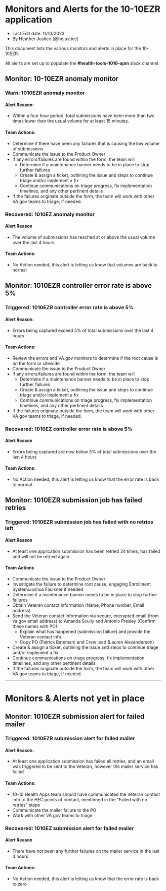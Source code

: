 # Monitors and Alerts for the 10-10EZR application
- Last Edit date: 11/10/2023
- By Heather Justice (@hdjustice)

This document lists the various monitors and alerts in place for the 10-10EZR.

All alerts are set up to populate the **#health-tools-1010-apm** slack channel.


## Monitor: 10-10EZR anomaly monitor
### Warn: 1010EZR anomaly monitor
#### Alert Reason:
- Within a four hour period, total submissions have been more than two times lower than the usual volume for at least 15 minutes.
#### Team Actions:
- Determine if there have been any failures that is causing the low volume of submissions
- Communicate the issue to the Product Owner
- If any errors/failures are found within the form, the team will
     - Determine if a maintenance banner needs to be in place to stop further failures
     - Create & assign a ticket, outlining the issue and steps to continue triage and/or implement a fix
     - Continue communications on triage progress, fix implementation timelines, and any other pertinent details
- If the failures originate outside the form, the team will work with other VA.gov teams to triage, if needed.

### Recovered: 1010EZ anomaly monitor
#### Alert Reason
- The volume of submissions has reached at or above the usual volume over the last 4 hours
#### Team Actions:
- No Action needed, this alert is letting us know that volumes are back to normal

## Monitor: 1010EZR controller error rate is above 5%
### Triggered: 1010EZR controller error rate is above 5%
#### Alert Reason:
- Errors being captured exceed 5% of total submissions over the last 4 hours.
#### Team Actions:
- Review the errors and VA.gov monitors to determine if the root cause is on the form or sitewide
- Communicate the issue to the Product Owner
- If any errors/failures are found within the form, the team will
     - Determine if a maintenance banner needs to be in place to stop further failures
     - Create & assign a ticket, outlining the issue and steps to continue triage and/or implement a fix
     - Continue communications on triage progress, fix implementation timelines, and any other pertinent details
- If the failures originate outside the form, the team will work with other VA.gov teams to triage, if needed.

### Recovered: 1010EZ controller error rate is above 5%
#### Alert Reason
- Errors being captured are now below 5% of total submissions over the last 4 hours
#### Team Actions:
- No Action needed, this alert is letting us know that the error rate is back to normal



## Monitor: 1010EZR submission job has failed retries
### Triggered: 1010EZR submission job has failed with no retries left
#### Alert Reason
- At least one application submission has been retried 24 times, has failed and will not be retried again.
#### Team Actions
- Communicate the issue to the Product Owner
- Investigate the failure to determine root cause, engaging Enrollment System/Joshua Faulkner if needed
- Determine if a maintenance banner needs to be in place to stop further failures
- Obtain Veteran contact information (Name, Phone number, Email address)
- Send the Veteran contact information via secure, encrypted email (from va.gov email address) to Amanda Scully and Antonio Presley (Confirm these names with PO)
     - Explain what has happened (submission failure) and provide the Veteran contact info.
     - Copy PO (Patrick Bateman) and Crew lead (Lauren Alexanderson)
- Create & assign a ticket, outlining the issue and steps to continue triage and/or implement a fix
- Continue communications on triage progress, fix implementation timelines, and any other pertinent details
- If the failures originate outside the form, the team will work with other VA.gov teams to triage, if needed.

---

# Monitors & Alerts not yet in place

## Monitor: 1010EZR submission alert for failed mailer
### Triggered: 1010EZR submission alert for failed mailer
#### Alert Reason:
- At least one application submission has failed all retries, and an email was triggered to be sent to the Veteran, however the mailer service has failed
#### Team Actions:
- 10-10 Health Apps team should have communicated the Veteran contact info to the HEC points of contact, mentioned in the "Failed with no retries" steps
- Communicate the mailer failure to the PO
- Work with other VA.gov teams to triage
### Recovered: 1010EZ submission alert for failed mailer
#### Alert Reason
- There have not been any further failures on the mailer service in the last 4 hours.
#### Team Actions:
- No Action needed, this alert is letting us know that the error rate is back to zero
